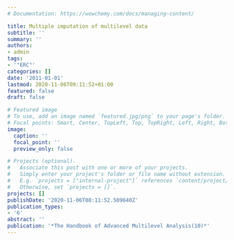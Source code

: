 ```yaml
---
# Documentation: https://wowchemy.com/docs/managing-content/

title: Multiple imputation of multilevel data
subtitle: ''
summary: ''
authors:
- admin
tags:
- '"ERC"'
categories: []
date: '2011-01-01'
lastmod: 2020-11-06T09:11:52+01:00
featured: false
draft: false

# Featured image
# To use, add an image named `featured.jpg/png` to your page's folder.
# Focal points: Smart, Center, TopLeft, Top, TopRight, Left, Right, BottomLeft, Bottom, BottomRight.
image:
  caption: ''
  focal_point: ''
  preview_only: false

# Projects (optional).
#   Associate this post with one or more of your projects.
#   Simply enter your project's folder or file name without extension.
#   E.g. `projects = ["internal-project"]` references `content/project/deep-learning/index.md`.
#   Otherwise, set `projects = []`.
projects: []
publishDate: '2020-11-06T08:11:52.509640Z'
publication_types:
- '6'
abstract: ''
publication: '*The Handbook of Advanced Multilevel Analysis(10)*'
---
```


